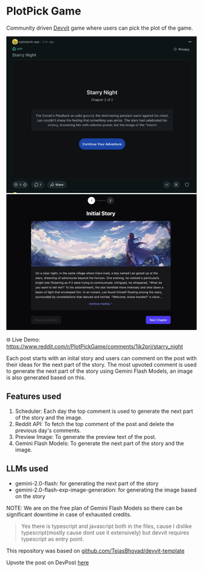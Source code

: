 # PlotPick Game

Community driven [Devvit](https://developers.reddit.com) game where users can pick the plot of the game.

![Preview Image](./github/post.png)
![Preview Image](./github/preview.png)

🌐 Live Demo: https://www.reddit.com/r/PlotPickGame/comments/1jk2prj/starry_night

Each post starts with an inital story and users can comment on the post with their ideas for the next part of the story. The most upvoted comment is used to generate the next part of the story using Gemini Flash Models, an image is also generated based on this.

## Features used

1. Scheduler: Each day the top comment is used to generate the next part of the story and the image.
2. Reddit API: To fetch the top comment of the post and delete the previous day's comments.
3. Preview Image: To generate the preview text of the post.
4. Gemini Flash Models: To generate the next part of the story and the image.

## LLMs used

- gemini-2.0-flash: for generating the next part of the story
- gemini-2.0-flash-exp-image-generation: for generating the image based on the story

NOTE: We are on the free plan of Gemini Flash Models so there can be significant downtime in case of exhausted credits.

> Yes there is typescript and javascript both in the files, cause I dislike typescript(mostly cause dont use it extensively) but devvit requires typescript as entry point.

This repository was based on [github.com/TejasBhovad/devvit-template](https://github.com/TejasBhovad/devvit-template)

Upvote the post on DevPost [here](https://developers.reddit.com/post/plotpick-game)

